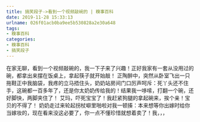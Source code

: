 ```yaml
---
title: 搞笑段子->看到一个视频敲碗的 | 糗事百科
date: 2019-11-28 15:33:13
urlname: 026f01acb0ba9ee5b530828a2e30a648
tags: 
- 糗事百科
categories:
- 糗事百科
- 搞笑段子
---
```

在家无聊，看到一个视频敲碗的，我一下子来了兴趣！正好我家有一套从没用过的碗，都拿出来摆在饭桌上，拿起筷子就开始敲！      正陶醉中，突然从卧室飞出一只拖鞋正中我脑袋，我疼的立马捂住头，奶奶站房间门口厉声呵斥：死丫头还不住手，这碗都一百多年了，还是你太奶奶传给我的！结果我一哆嗦，打翻一个碗，还好脚快，两脚夹住了！      艾玛，吓死宝宝了！我赶紧狗腿的拿起碗来，挨个亲！宝贝的不得了！      奶奶走过来轮起拐杖噼里啪啦对我一顿揍：本来想等你出嫁时给你当嫁妆的，现在看来没这必要了，你一点不懂珍惜就想着卖了！我，，，


